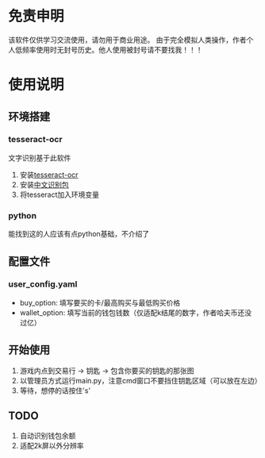 # 免责申明
该软件仅供学习交流使用，请勿用于商业用途。
由于完全模拟人类操作，作者个人低频率使用时无封号历史。他人使用被封号请不要找我！！！

# 使用说明
## 环境搭建
### tesseract-ocr
文字识别基于此软件
1. 安装[tesseract-ocr](https://github.com/tesseract-ocr/tesseract)
2. 安装[中文识别包](https://github.com/tesseract-ocr/tessdata)
3. 将tesseract加入环境变量

### python
能找到这的人应该有点python基础，不介绍了

## 配置文件
### user_config.yaml
- buy_option: 填写要买的卡/最高购买与最低购买价格
- wallet_option: 填写当前的钱包钱数（仅适配k结尾的数字，作者哈夫币还没过亿）

## 开始使用
1. 游戏内点到交易行 -> 钥匙 -> 包含你要买的钥匙的那张图
2. 以管理员方式运行main.py，注意cmd窗口不要挡住钥匙区域（可以放在左边）
3. 等待，想停的话按住's'

## TODO
1. 自动识别钱包余额
2. 适配2k屏以外分辨率